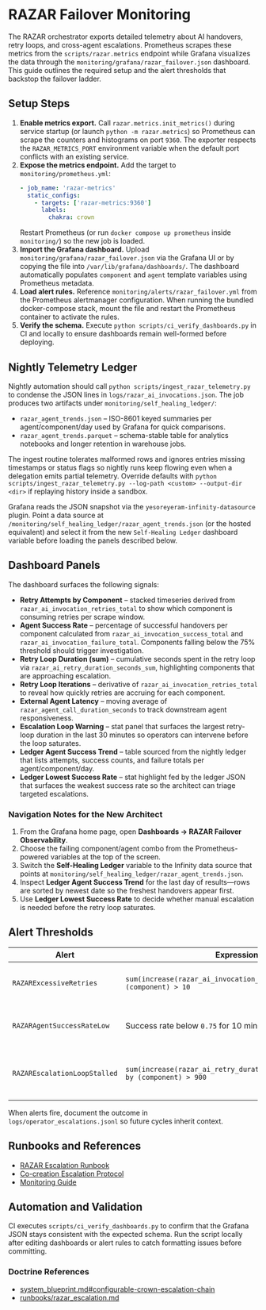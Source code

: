 # RAZAR Failover Monitoring

The RAZAR orchestrator exports detailed telemetry about AI handovers, retry
loops, and cross-agent escalations. Prometheus scrapes these metrics from the
`scripts/razar.metrics` endpoint while Grafana visualizes the data through the
`monitoring/grafana/razar_failover.json` dashboard. This guide outlines the
required setup and the alert thresholds that backstop the failover ladder.

## Setup Steps

1. **Enable metrics export.** Call `razar.metrics.init_metrics()` during service
   startup (or launch `python -m razar.metrics`) so Prometheus can scrape the
   counters and histograms on port `9360`. The exporter respects the
   `RAZAR_METRICS_PORT` environment variable when the default port conflicts
   with an existing service.
2. **Expose the metrics endpoint.** Add the target to
   `monitoring/prometheus.yml`:
   ```yaml
   - job_name: 'razar-metrics'
     static_configs:
       - targets: ['razar-metrics:9360']
         labels:
           chakra: crown
   ```
   Restart Prometheus (or run `docker compose up prometheus` inside
   `monitoring/`) so the new job is loaded.
3. **Import the Grafana dashboard.** Upload
   `monitoring/grafana/razar_failover.json` via the Grafana UI or by copying the
   file into `/var/lib/grafana/dashboards/`. The dashboard automatically
   populates `component` and `agent` template variables using Prometheus
   metadata.
4. **Load alert rules.** Reference
   `monitoring/alerts/razar_failover.yml` from the Prometheus alertmanager
   configuration. When running the bundled docker-compose stack, mount the file
   and restart the Prometheus container to activate the rules.
5. **Verify the schema.** Execute `python scripts/ci_verify_dashboards.py` in CI
   and locally to ensure dashboards remain well-formed before deploying.

## Nightly Telemetry Ledger

Nightly automation should call `python scripts/ingest_razar_telemetry.py` to
condense the JSON lines in `logs/razar_ai_invocations.json`. The job produces two
artifacts under `monitoring/self_healing_ledger/`:

- `razar_agent_trends.json` – ISO-8601 keyed summaries per agent/component/day
  used by Grafana for quick comparisons.
- `razar_agent_trends.parquet` – schema-stable table for analytics notebooks and
  longer retention in warehouse jobs.

The ingest routine tolerates malformed rows and ignores entries missing
timestamps or status flags so nightly runs keep flowing even when a delegation
emits partial telemetry. Override defaults with
`python scripts/ingest_razar_telemetry.py --log-path <custom> --output-dir <dir>`
if replaying history inside a sandbox.

Grafana reads the JSON snapshot via the
`yesoreyeram-infinity-datasource` plugin. Point a data source at
`/monitoring/self_healing_ledger/razar_agent_trends.json` (or the hosted
equivalent) and select it from the new `Self-Healing Ledger` dashboard variable
before loading the panels described below.

## Dashboard Panels

The dashboard surfaces the following signals:

- **Retry Attempts by Component** – stacked timeseries derived from
  `razar_ai_invocation_retries_total` to show which component is consuming
  retries per scrape window.
- **Agent Success Rate** – percentage of successful handovers per component
  calculated from `razar_ai_invocation_success_total` and
  `razar_ai_invocation_failure_total`. Components falling below the 75% threshold
  should trigger investigation.
- **Retry Loop Duration (sum)** – cumulative seconds spent in the retry loop via
  `razar_ai_retry_duration_seconds_sum`, highlighting components that are
  approaching escalation.
- **Retry Loop Iterations** – derivative of
  `razar_ai_invocation_retries_total` to reveal how quickly retries are accruing
  for each component.
- **External Agent Latency** – moving average of
  `razar_agent_call_duration_seconds` to track downstream agent responsiveness.
- **Escalation Loop Warning** – stat panel that surfaces the largest retry-loop
  duration in the last 30 minutes so operators can intervene before the loop
  saturates.
- **Ledger Agent Success Trend** – table sourced from the nightly ledger that
  lists attempts, success counts, and failure totals per agent/component/day.
- **Ledger Lowest Success Rate** – stat highlight fed by the ledger JSON that
  surfaces the weakest success rate so the architect can triage targeted
  escalations.

### Navigation Notes for the New Architect

1. From the Grafana home page, open **Dashboards → RAZAR Failover Observability**.
2. Choose the failing component/agent combo from the Prometheus-powered
   variables at the top of the screen.
3. Switch the **Self-Healing Ledger** variable to the Infinity data source that
   points at `monitoring/self_healing_ledger/razar_agent_trends.json`.
4. Inspect **Ledger Agent Success Trend** for the last day of results—rows are
   sorted by newest date so the freshest handovers appear first.
5. Use **Ledger Lowest Success Rate** to decide whether manual escalation is
   needed before the retry loop saturates.

## Alert Thresholds

| Alert | Expression | Threshold | Recommended Action |
| --- | --- | --- | --- |
| `RAZARExcessiveRetries` | `sum(increase(razar_ai_invocation_retries_total[5m])) by (component) > 10` | More than 10 retries in 5 minutes | Check the component log, confirm self-healing succeeds, and reseed mission context if necessary. |
| `RAZARAgentSuccessRateLow` | Success rate below `0.75` for 10 minutes | Success rate < 75% | Validate external agent credentials, ensure upstream APIs are reachable, and review the [RAZAR Escalation Runbook](../runbooks/razar_escalation.md). |
| `RAZAREscalationLoopStalled` | `sum(increase(razar_ai_retry_duration_seconds_sum[30m])) by (component) > 900` | >15 minutes spent inside the retry loop | Trigger operator escalation per the runbook and inspect `logs/operator_escalations.jsonl` for stuck events. |

When alerts fire, document the outcome in `logs/operator_escalations.jsonl` so
future cycles inherit context.

## Runbooks and References

- [RAZAR Escalation Runbook](../runbooks/razar_escalation.md)
- [Co-creation Escalation Protocol](../co_creation_escalation.md)
- [Monitoring Guide](../monitoring.md)

## Automation and Validation

CI executes `scripts/ci_verify_dashboards.py` to confirm that the Grafana
JSON stays consistent with the expected schema. Run the script locally after
editing dashboards or alert rules to catch formatting issues before committing.

### Doctrine References
- [system_blueprint.md#configurable-crown-escalation-chain](../system_blueprint.md#configurable-crown-escalation-chain)
- [runbooks/razar_escalation.md](../runbooks/razar_escalation.md)

